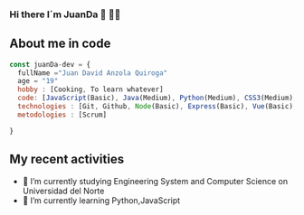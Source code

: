 ### Hi there I´m JuanDa 👋 👨‍🦱

## About me in code
```js 
const juanDa-dev = {
  fullName ="Juan David Anzola Quiroga"
  age = "19" 
  hobby : [Cooking, To learn whatever] 
  code: [JavaScript(Basic), Java(Medium), Python(Medium), CSS3(Medium), HTML(Medium)]
  technologies : [Git, Github, Node(Basic), Express(Basic), Vue(Basic),]
  metodologies : [Scrum]

} 

```

## My recent activities
- 🔭 I’m currently studying Engineering System and Computer Science on Universidad del Norte 
- 🌱 I’m currently learning Python,JavaScript
